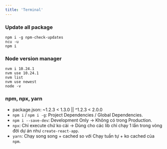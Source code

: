 ```yaml
---
title: 'Terminal'
---
```


### Update all package

```shell
npm i -g npm-check-updates
ncu -u
npm i
```

### Node version manager

```shell
nvm i 10.24.1
nvm use 10.24.1
nvm list
nvm use newest
node -v
```

### npm, npx, yarn

- package.json: ~1.2.3 < 1.3.0 || ^1.2.3 < 2.0.0
- `npm i` / `npm i -g`: Project Dependencies / Global Dependencies.
- `npm i --save-dev`: Development Only &rarr; Không có trong Production.
- `npx`: Chỉ execute chứ ko cài &rarr; Dùng cho các lib chỉ chạy 1 lần trong vòng đời dự án như `create-react-app`.
- `yarn`: Chạy song song + cached so với Chạy tuần tự + ko cached của `npm`.
